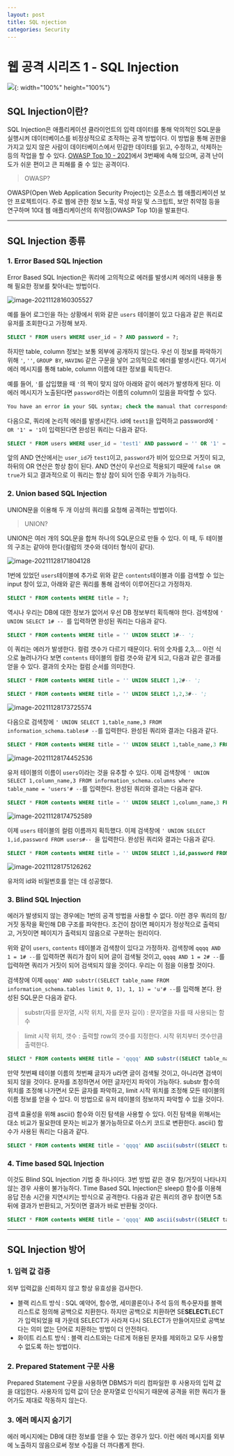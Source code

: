 ```yaml
---
layout: post
title: SQL njection
categories: Security
---
```


# 웹 공격 시리즈 1 - SQL Injection

![](..\..\images\sql-injection.jpeg){: width="100%" height="100%"}

## SQL Injection이란?

SQL Injection은 애플리케이션 클라이언트의 입력 데이터를 통해 악의적인 SQL문을 실행시켜 데이터베이스를 비정상적으로 조작하는 공격 방법이다. 이 방법을 통해 권한을 가지고 있지 않은 사람이 데이터베이스에서 민감한 데이터를 읽고, 수정하고, 삭제하는 등의 작업을 할 수 있다. [OWASP Top 10 - 2021](https://owasp.org/Top10/)에서 3번째에 속해 있으며, 공격 난이도가 쉬운 편이고 큰 피해를 줄 수 있는 공격이다.

> OWASP?

OWASP(Open Web Application Security Project)는 오픈소스 웹 애플리케이션 보안 프로젝트이다. 주로 웹에 관한 정보 노출, 악성 파일 및 스크립트, 보안 취약점 등을 연구하며 10대 웹 애플리케이션의 취약점(OWASP Top 10)을 발표한다.

---





## SQL Injection 종류

### 1.   Error Based SQL Injection

Error Based SQL Injection은 쿼리에 고의적으로 에러를 발생시켜 에러의 내용을 통해 필요한 정보를 찾아내는 방법이다.

![image-20211128160305527](..\..\images\image-20211128160305527.png)

예를 들어 로그인을 하는 상황에서 위와 같은 `users` 테이블이 있고 다음과 같은 쿼리로 유저를 조회한다고 가정해 보자.

```sql
SELECT * FROM users WHERE user_id = ? AND password = ?;
```

하지만 table, column 정보는 보통 외부에 공개하지 않는다. 우선 이 정보를 파악하기 위해 `'`, `''`, `GROUP BY`, `HAVING` 같은 구문을 넣어 고의적으로 에러를 발생시킨다. 여기서 에러 메시지를 통해 table, column 이름에 대한 정보를 획득한다.

예를 들어, `'`를 삽입했을 때 `'`의 짝이 맞지 않아 아래와 같이 에러가 발생하게 된다. 이 에러 메시지가 노출된다면 `password`라는 이름의 column이 있음을 파악할 수 있다.

```sql
You have an error in your SQL syntax; check the manual that corresponds to your MySQL server version for the right syntax to use near '''' AND password = ''' at line 1
```

다음으로, 쿼리에 논리적 에러를 발생시킨다. id에 `test1`을 입력하고 password에 `' OR '1' = '1`이 입력된다면 완성된 쿼리는 다음과 같다.

```sql
SELECT * FROM users WHERE user_id = 'test1' AND password = '' OR '1' = '1';
```

앞의 AND 연산에서는 `user_id`가 `test1`이고, `password`가 비어 있으므로 거짓이 되고, 하뒤의 OR 연산은 항상 참이 된다. AND 연산이 우선으로 적용되기 때문에 `false OR true`가 되고 결과적으로 이 쿼리는 항상 참이 되어 인증 우회가 가능하다.



### 2. Union based SQL Injection

UNION문을 이용해 두 개 이상의 쿼리를 요청해 공격하는 방법이다. 

> UNION?

UNION은 여러 개의 SQL문을 합쳐 하나의 SQL문으로 만들 수 있다. 이 때, 두 테이블의 구조는 같아야 한다(컬럼의 갯수와 데이터 형식이 같다).

![image-20211128171804128](..\..\images\image-20211128171804128.png)

1번에 있었던 `users`테이블에 추가로 위와 같은 `contents`테이블과 이를 검색할 수 있는 input 창이 있고, 아래와 같은 쿼리를 통해 검색이 이루어진다고 가정하자.

```sql
SELECT * FROM contents WHERE title = ?;
```

역시나 우리는 DB에 대한 정보가 없어서 우선 DB 정보부터 획득해야 한다. 검색창에 `' UNION SELECT 1# -- `를 입력하면 완성된 쿼리는 다음과 같다.

```sql
SELECT * FROM contents WHERE title = '' UNION SELECT 1#-- ';
```

이 쿼리는 에러가 발생한다. 컬럼 갯수가 다르기 때문이다. 뒤의 숫자를 2,3,... 이런 식으로 늘려나가다 보면 `contents` 테이블의 컬럼 갯수와 같게 되고, 다음과 같은 결과를 얻을 수 있다. 결과의 숫자는 컬럼 순서를 의미한다.

```sql
SELECT * FROM contents WHERE title = '' UNION SELECT 1,2#-- ';
```

```sql
SELECT * FROM contents WHERE title = '' UNION SELECT 1,2,3#-- ';
```

![image-20211128173725574](..\..\images\image-20211128173725574.png)

다음으로 검색창에 `' UNION SELECT 1,table_name,3 FROM information_schema.tables# --`를 입력한다. 완성된 쿼리와 결과는 다음과 같다.

```sql
SELECT * FROM contents WHERE title = '' UNION SELECT 1,table_name,3 FROM information_schema.tables#-- ';
```

![image-20211128174452536](..\..\images\image-20211128174452536.png)

유저 테이블의 이름이 `users`이라는 것을 유추할 수 있다. 이제 검색창에 `' UNION SELECT 1,column_name,3 FROM information_schema.columns where table_name = 'users'# --`를 입력한다. 완성된 쿼리와 결과는 다음과 같다.

```sql
SELECT * FROM contents WHERE title = '' UNION SELECT 1,column_name,3 FROM information_schema.columns where table_name = 'users'# -- ';
```

![image-20211128174752589](..\..\images\image-20211128174752589.png)

이제 `users` 테이블의 컬럼 이름까지 획득했다. 이제 검색창에 `' UNION SELECT 1,id,password FROM users#-- `을 입력한다. 완성된 쿼리와 결과는 다음과 같다.

```sql
SELECT * FROM contents WHERE title = '' UNION SELECT 1,id,password FROM users#-- ';
```

![image-20211128175126262](..\..\images\image-20211128175126262.png)

유저의 id와 비밀번호를 얻는 데 성공했다.



### 3. Blind SQL Injection

에러가 발생되지 않는 경우에는 1번의 공격 방법을 사용할 수 없다. 이런 경우 쿼리의 참/거짓 동작을 확인해 DB 구조를 파악한다. 조건이 참이면 페이지가 정상적으로 출력되고, 거짓이면 페이지가 출력되지 않음으로 구분하는 원리이다. 

위와 같이 `users`, `contents` 테이블과 검색창이 있다고 가정하자. 검색창에 `qqqq AND 1 = 1# --`를 입력하면 쿼리가 참이 되어 글이 검색될 것이고, `qqqq AND 1 = 2# --`를 입력하면 쿼리가 거짓이 되어 검색되지 않을 것이다. 우리는 이 점을 이용할 것이다.

검색창에 이제 `qqqq' AND substr((SELECT table_name FROM information_schema.tables limit 0, 1), 1, 1) = 'u'# --`를 입력해 본다. 완성된 SQL문은 다음과 같다.

> substr(자를 문자열, 시작 위치, 자를 문자 길이) : 문자열을 자를 때 사용되는 함수

> limit 시작 위치, 갯수 : 출력할 row의 갯수를 지정한다. 시작 위치부터 갯수만큼 출력한다.

```sql
SELECT * FROM contents WHERE title = 'qqqq' AND substr((SELECT table_name FROM information_schema.tables limit 0, 1), 1, 1) = 'u'# -- ';
```

만약 첫번째 테이블 이름의 첫번째 글자가 u라면 글이 검색될 것이고, 아니라면 검색이 되지 않을 것이다. 문자를 조정하면서 어떤 글자인지 파악이 가능하다. substr 함수의 위치를 조정해 나가면서 모든 글자를 파악하고, limit 시작 위치를 조정해 모든 테이블의 이름 정보를 얻을 수 있다. 이 방법으로 유저 테이블의 정보까지 파악할 수 있을 것이다.

검색 효율성을 위해 ascii() 함수와 이진 탐색을 사용할 수 있다. 이진 탐색을 위해서는 대소 비교가 필요한데 문자는 비교가 불가능하므로 아스키 코드로 변환한다. ascii() 함수가 사용된 쿼리는 다음과 같다.

```sql
SELECT * FROM contents WHERE title = 'qqqq' AND ascii(substr((SELECT table_name FROM information_schema.tables limit 0, 1), 1, 1)) > 97# -- ';
```



### 4. Time based SQL Injection

이것도 Blind SQL Injection 기법 중 하나이다. 3번 방법 같은 경우 참/거짓이 나타나지 않는 경우 사용이 불가능하다. Time Based SQL Injection은 sleep() 함수를 이용해 응답 전송 시간을 지연시키는 방식으로 공격한다. 다음과 같은 쿼리의 경우 참이면 5초 뒤에 결과가 반환되고, 거짓이면 결과가 바로 반환될 것이다.

```sql
SELECT * FROM contents WHERE title = 'qqqq' AND ascii(substr((SELECT table_name FROM information_schema.tables limit 0, 1), 1, 1)) > 97 AND sleep(5)# -- ';
```

---





## SQL Injection 방어

### 1. 입력 값 검증

외부 입력값을 신뢰하지 않고 항상 유효성을 검사한다.

- 블랙 리스트 방식 : SQL 예약어, 함수명, 세미콜론이나 주석 등의 특수문자를 블랙리스트로 정의해 공백으로 치환한다. 하지만 공백으로 치환하면 SE**SELECT**LECT가 입력되었을 때 가운데 SELECT가 사라져 다시 SELECT가 만들어지므로 공백보다는 의미 없는 단어로 치환하는 방법이 더 안전하다.
- 화이트 리스트 방식 : 블랙 리스트와는 다르게 허용된 문자를 제외하고 모두 사용할 수 없도록 하는 방법이다.



### 2. Prepared Statement  구문 사용

Prepared Statement 구문을 사용하면 DBMS가 미리 컴파일한 후 사용자의 입력 값을 대입한다. 사용자의 입력 값이 단순 문자열로 인식되기 때문에 공격을 위한 쿼리가 들어가도 제대로 작동하지 않는다.



### 3. 에러 메시지 숨기기

에러 메시지에는 DB에 대한 정보를 얻을 수 있는 경우가 있다. 이런 에러 메시지를 외부에 노출하지 않음으로써 정보 수집을 더 까다롭게 한다.









